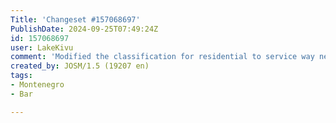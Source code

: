 ```yaml
---
Title: 'Changeset #157068697'
PublishDate: 2024-09-25T07:49:24Z
id: 157068697
user: LakeKivu
comment: 'Modified the classification for residential to service way near Gavrila Principa #adt'
created_by: JOSM/1.5 (19207 en)
tags:
- Montenegro
- Bar

---
```

